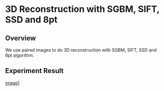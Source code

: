 # 3D Reconstruction with SGBM, SIFT, SSD and 8pt

## Overview
We use paired images to do 3D reconstruction with SGBM, SIFT, SSD and 8pt algorithm.

## Experiment Result
[image1](https://github.com/NoOneUST/3D-Reconstruction-with-SGBM-SIFT-SSD-and-8pt/blob/master/images/1.PNG)
